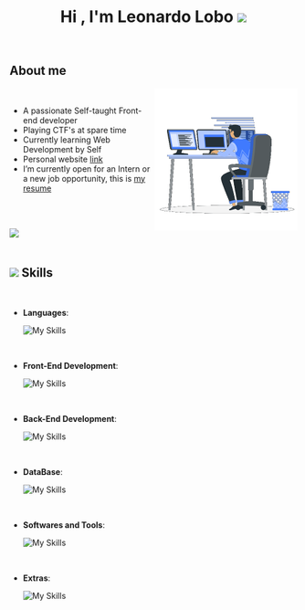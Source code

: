 
<h1 align="center"><b>Hi , I'm Leonardo Lobo </b><img src="https://media.giphy.com/media/hvRJCLFzcasrR4ia7z/giphy.gif" width="35"></h1>

<br>



	
## **About me**

<picture> <img align="right" src="https://github.com/0xAbdulKhalid/0xAbdulKhalid/raw/main/assets/mdImages/Right_Side.gif" width = 250px></picture>

<br>

- A passionate Self-taught Front-end developer
- Playing CTF's at spare time
- Currently learning Web Development by Self
- Personal website [link](https://www.0xabdulkhalid.ml)
- I’m currently open for an Intern or a new job opportunity, this is [my resume](https://read.cv/0xabdulkhalid)

<br><br>

<img src="https://user-images.githubusercontent.com/73097560/115834477-dbab4500-a447-11eb-908a-139a6edaec5c.gif"><br><br>

## <img src="https://media2.giphy.com/media/QssGEmpkyEOhBCb7e1/giphy.gif?cid=ecf05e47a0n3gi1bfqntqmob8g9aid1oyj2wr3ds3mg700bl&rid=giphy.gif" width ="25"><b> Skills</b>
<br>

<p align="center">

- **Languages**:
    
    ![My Skills](https://go-skill-icons.vercel.app/api/icons?i=js,cs,java,typescript)

<br>   
    
- **Front-End Development**:

   ![My Skills](https://go-skill-icons.vercel.app/api/icons?i=html,css,tailwind,bootstrap,astro)

<br>

- **Back-End Development**:

    ![My Skills](https://go-skill-icons.vercel.app/api/icons?i=nodejs,dotnet)
    
<br>

- **DataBase**:

    ![My Skills](https://go-skill-icons.vercel.app/api/icons?i=sqlserver,mysql)
    
<br>

- **Softwares and Tools**:

    ![My Skills](https://go-skill-icons.vercel.app/api/icons?i=git,github,vscode,visualstudio)

<br>

- **Extras**:

    ![My Skills](https://go-skill-icons.vercel.app/api/icons?i=bash,markdown)  


</p>
